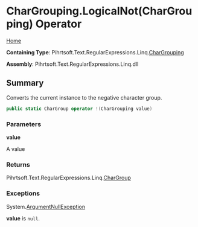 # CharGrouping\.LogicalNot\(CharGrouping\) Operator

[Home](../../../../../../README.md)

**Containing Type**: Pihrtsoft\.Text\.RegularExpressions\.Linq\.[CharGrouping](../README.md)

**Assembly**: Pihrtsoft\.Text\.RegularExpressions\.Linq\.dll

## Summary

Converts the current instance to the negative character group\.

```csharp
public static CharGroup operator !(CharGrouping value)
```

### Parameters

**value**

A value

### Returns

Pihrtsoft\.Text\.RegularExpressions\.Linq\.[CharGroup](../../CharGroup/README.md)

### Exceptions

System\.[ArgumentNullException](https://docs.microsoft.com/en-us/dotnet/api/system.argumentnullexception)

**value** is `null`\.


